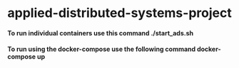 # applied-distributed-systems-project

#### To run individual containers use this command  ./start_ads.sh 

#### To run using the docker-compose use the following command docker-compose up
